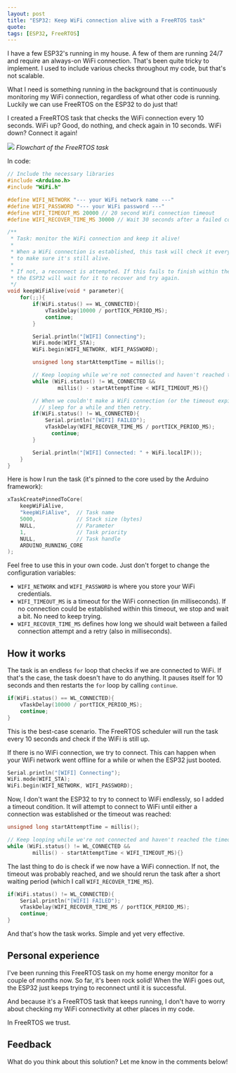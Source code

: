 ```yaml
---
layout: post
title: "ESP32: Keep WiFi connection alive with a FreeRTOS task"
quote: 
tags: [ESP32, FreeRTOS]
---
```


I have a few ESP32's running in my house. A few of them are running 24/7 and require an always-on WiFi connection. That's been quite tricky to implement. I used to include various checks throughout my code, but that's not scalable. 

What I need is something running in the background that is continuously monitoring my WiFi connection, regardless of what other code is running. Luckily we can use FreeRTOS on the ESP32 to do just that!

<!--more-->

I created a FreeRTOS task that checks the WiFi connection every 10 seconds. WiFi up? Good, do nothing, and check again in 10 seconds. WiFi down? Connect it again!

![](/uploads/2020-02-17-esp32-keep-wifi-alive-with-freertos-task/freertos-wifi-alive-esp32-flowchart.png)
*Flowchart of the FreeRTOS task*

In code:

```cpp
// Include the necessary libraries
#include <Arduino.h>
#include "WiFi.h"

#define WIFI_NETWORK "--- your WiFi network name ---"
#define WIFI_PASSWORD "--- your WiFi password ---"
#define WIFI_TIMEOUT_MS 20000 // 20 second WiFi connection timeout
#define WIFI_RECOVER_TIME_MS 30000 // Wait 30 seconds after a failed connection attempt

/**
 * Task: monitor the WiFi connection and keep it alive!
 * 
 * When a WiFi connection is established, this task will check it every 10 seconds 
 * to make sure it's still alive.
 * 
 * If not, a reconnect is attempted. If this fails to finish within the timeout,
 * the ESP32 will wait for it to recover and try again.
 */
void keepWiFiAlive(void * parameter){
    for(;;){
        if(WiFi.status() == WL_CONNECTED){
            vTaskDelay(10000 / portTICK_PERIOD_MS);
            continue;
        }

        Serial.println("[WIFI] Connecting");
        WiFi.mode(WIFI_STA);
        WiFi.begin(WIFI_NETWORK, WIFI_PASSWORD);

        unsigned long startAttemptTime = millis();

        // Keep looping while we're not connected and haven't reached the timeout
        while (WiFi.status() != WL_CONNECTED && 
                millis() - startAttemptTime < WIFI_TIMEOUT_MS){}

        // When we couldn't make a WiFi connection (or the timeout expired)
		  // sleep for a while and then retry.
        if(WiFi.status() != WL_CONNECTED){
            Serial.println("[WIFI] FAILED");
            vTaskDelay(WIFI_RECOVER_TIME_MS / portTICK_PERIOD_MS);
			  continue;
        }

        Serial.println("[WIFI] Connected: " + WiFi.localIP());
    }
}
```

Here is how I run the task (it's pinned to the core used by the Arduino framework):

```cpp
xTaskCreatePinnedToCore(
	keepWiFiAlive,
	"keepWiFiAlive",  // Task name
	5000,             // Stack size (bytes)
	NULL,             // Parameter
	1,                // Task priority
	NULL,             // Task handle
	ARDUINO_RUNNING_CORE
);
```

Feel free to use this in your own code. Just don't forget to change the configuration variables:

* `WIFI_NETWORK` and `WIFI_PASSWORD` is where you store your WiFi credentials.
* `WIFI_TIMEOUT_MS` is a timeout for the WiFi connection (in milliseconds). If no connection could be established within this timeout, we stop and wait a bit. No need to keep trying.
* `WIFI_RECOVER_TIME_MS` defines how long we should wait between a failed connection attempt and a retry (also in milliseconds).

## How it works
The task is an endless `for` loop that checks if we are connected to WiFi. If that's the case, the task doesn't have to do anything. It pauses itself for 10 seconds and then restarts the `for` loop by calling `continue`.

```cpp
if(WiFi.status() == WL_CONNECTED){
	vTaskDelay(10000 / portTICK_PERIOD_MS);
	continue;
}
```

This is the best-case scenario. The FreeRTOS scheduler will run the task every 10 seconds and check if the WiFi is still up.

If there is no WiFi connection, we try to connect. This can happen when your WiFi network went offline for a while or when the ESP32 just booted.

```cpp
Serial.println("[WIFI] Connecting");
WiFi.mode(WIFI_STA);
WiFi.begin(WIFI_NETWORK, WIFI_PASSWORD);
```

Now, I don't want the ESP32 to try to connect to WiFi endlessly, so I added a timeout condition. It will attempt to connect to WiFi until either a connection was established or the timeout was reached:

```cpp
unsigned long startAttemptTime = millis();

// Keep looping while we're not connected and haven't reached the timeout
while (WiFi.status() != WL_CONNECTED && 
        millis() - startAttemptTime < WIFI_TIMEOUT_MS){}
```

The last thing to do is check if we now have a WiFi connection. If not, the timeout was probably reached, and we should rerun the task after a short waiting period (which I call `WIFI_RECOVER_TIME_MS`).

```cpp
if(WiFi.status() != WL_CONNECTED){
	Serial.println("[WIFI] FAILED");
	vTaskDelay(WIFI_RECOVER_TIME_MS / portTICK_PERIOD_MS);
	continue;
}
```

And that's how the task works. Simple and yet very effective.

## Personal experience
I've been running this FreeRTOS task on my home energy monitor for a couple of months now. So far, it's been rock solid! When the WiFi goes out, the ESP32 just keeps trying to reconnect until it is successful.

And because it's a FreeRTOS task that keeps running, I don't have to worry about checking my WiFi connectivity at other places in my code. 

In FreeRTOS we trust.

## Feedback
What do you think about this solution? Let me know in the comments below!